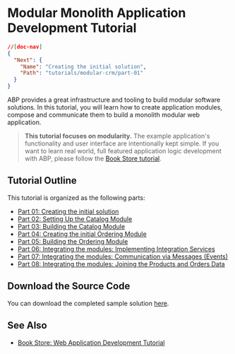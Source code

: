# Modular Monolith Application Development Tutorial

````json
//[doc-nav]
{
  "Next": {
    "Name": "Creating the initial solution",
    "Path": "tutorials/modular-crm/part-01"
  }
}
````

ABP provides a great infrastructure and tooling to build modular software solutions. In this tutorial, you will learn how to create application modules, compose and communicate them to build a monolith modular web application.

> **This tutorial focuses on modularity.** The example application's functionality and user interface are intentionally kept simple. If you want to learn real world, full featured application logic development with ABP, please follow the [Book Store tutorial](../book-store/index.md).

## Tutorial Outline

This tutorial is organized as the following parts:

* [Part 01: Creating the initial solution](part-01.md)
* [Part 02: Setting Up the Catalog Module](part-02.md)
* [Part 03: Building the Catalog Module](part-03.md)
* [Part 04: Creating the initial Ordering Module](part-04.md)
* [Part 05: Building the Ordering Module](part-05.md)
* [Part 06: Integrating the modules: Implementing Integration Services](part-06.md)
* [Part 07: Integrating the modules: Communication via Messages (Events)](part-07.md)
* [Part 08: Integrating the modules: Joining the Products and Orders Data](part-08.md)

## Download the Source Code

You can download the completed sample solution [here](https://github.com/abpframework/abp-samples/tree/master/ModularCrm-standard).

## See Also

* [Book Store: Web Application Development Tutorial](../book-store/index.md)
